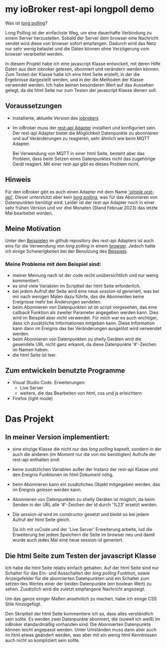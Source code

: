 # my ioBroker rest-api longpoll demo

Was ist [long polling](https://javascript.info/long-polling)?

Long Polling ist der einfachste Weg, um eine dauerhafte Verbindung zu einem Server herzustellen. Sobald der Server dem browser eine Nachricht sendet wird diese von browser sofort empfangen. Dadurch wird das Netz nur sehr wenig belastet und die Daten können ohne Verzögerung vom browser verarbeitet werden.


In diesem Projekt habe ich eine javascript Klasse entwickelt, mit deren Hilfe Daten aus dem iobroker gelesen, abonniert und verändern werden können. Zum Testen der Klasse habe ich eine html Seite erstellt, in der die Ergebnisse dargestellt werden, und in der die Methoden der Klasse verwendet werden.
Ich habe keinen besonderen Wert auf das Aussehen gelegt, da die html Seite nur zum Testen der javascript Klasse dienen soll.


## Voraussetzungen
- Installierte, aktuelle Version des [iobrokers](https://www.iobroker.net/)
- Im ioBroker muss der [rest-api Adapter](https://github.com/ioBroker/ioBroker.rest-api) installiert und konfiguriert sein.
  Der rest-api Adapter bietet die Möglichkeit Datenpunkte zu abonnieren und auf Veränderungen zu reagieren, sehr ähnlich wie beim MQTT Adapter.

  Bei Verwendung von MQTT in einer html Seite, besteht aber das Problem, dass beim Setzen eines Datenpunktes nicht das zugehörige Gerät reagiert. Mit einer rest-api gibt es dieses Problem nicht.


## Hinweis
Für den ioBroker gibt es auch einen Adapter mit dem Name ['*simple rest-api*'](https://github.com/ioBroker/ioBroker.simple-api). Dieser unterstützt aber kein [*long polling*](https://javascript.info/long-polling), was für das Abonnieren von Datenpunkten benötigt wird.
  Leider ist der rest-api Adapter noch in einer sehr frühen Version und vor drei Monaten (Stand Februar.2023) das letzte Mal bearbeitet worden.


## Meine Motivation
Unter den [Beispielen](https://github.com/ioBroker/ioBroker.rest-api/tree/master/examples) im github repository des rest-api Adapters ist auch eins für die Verwendung von *long polling* in einem [browser](https://github.com/ioBroker/ioBroker.rest-api/blob/master/examples/demoBrowserClient.html). Jedoch hatte ich einige Schwierigkeiten bei der Benutzung des [Beispiels](https://github.com/ioBroker/ioBroker.rest-api/blob/master/examples/longPolling.js).

### Meine Probleme mit dem Beispiel sind:
- meiner Meinung nach ist der code recht unübersichtlich und nur wenig kommentiert.
- es sind viele Variablen im Scriptteil der html Seite erforderlich.
- bei jedem Aufruf der Seite wird eine neue *session-id* generiert, was bei mir nach wenigen Malen dazu führte, das die Abonnenten keine Ereignisse mehr bei Änderungen sendeten.
- beim Abonnieren von Datenpunkten ist im script vorgesehen, das eine callback Funktion als zweiter Parameter angegeben werden kann. Dies wird im Beispiel aber nicht verwendet. Für mich war es auch wichtiger, dass ich zusätzliche Informationen mitgeben kann. Diese Information kann dann im Ereignis das bei Veränderungen ausgelöst wird verwendet werden.
- beim Abonnieren von Datenpunkten zu shelly Geräten wird die gesendete URL nicht ganz erkannt, da diese Datenpunkte '#'-Zeichen im Namen haben.
- die html Seite ist leer.

## Zum entwickeln benutzte Programme
- Visual Studio Code. Erweiterungen:
  - Live Server
  - weitere, die das Bearbeiten von html, css und js erleichtern
- Firefox (light mode)

# Das Projekt

## In meiner Version implementiert:
- eine einzige Klasse die nicht nur das *long polling* kapselt, sondern in der auch die anderen (im Moment nur die von mir benötigten) Aufrufe der rest-api enthalten sind.
- keine zusätzlichen Variablen außer der Instanz der rest-api Klasse und den Ereignis Funktionen im html Dokument nötig.
- beim Abonnieren kann ein zusätzliches Objekt mitgegeben werden, das im Ereignis gelesen werden kann.
- Abonnieren von Datenpunkten zu shelly Geräten ist möglich, da beim Senden in der URL alle '#'-Zeichen der id durch '%23' ersetzt werden.
- Die *session-id* wird im constructor gesetzt und bleibt so bei jedem Aufruf der html Seite gleich.

  Da ich mit vsCode und der 'Live Server' Erweiterung arbeite, lud die Erweiterung bei jedem Speichern die Seite im browser neu und damit wurde auch jedes Mal eine neue session-id generiert.

## Die html Seite zum Testen der javascript Klasse
Ich habe die html Seite relativ einfach gehalten.
Auf der html Seite sind nur Schalter für das Ein- und Ausschalten der *long polling* Funktion, sowie Anzeigefelder für die abonnierten Datenpunkten und ein Schalter zum setzen des Wertes einer der beiden Datenpunkte (ein boolean Wert) zu sehen. Zusätzlich wird die zuletzt empfangene Nachricht angezeigt.

Um das ganze einiger Maßen ansehnlich zu machen, habe ich einige CSS Stile hinzugefügt.

Den Skriptteil der html Seite kommentiere ich so, dass alles verständlich sein sollte.
Es werden zwei Datenpunkte abonniert, die (soweit ich weiß) im ioBroker standardmäßig vorhanden sind.
Die Abonnierten Datenpunkte können leicht angepasst werden. Unter Umständen muss dann aber auch im html etwas geändert werden, was aber mit ein wenig html Kenntnissen auch nicht so kompliziert sein sollte.
